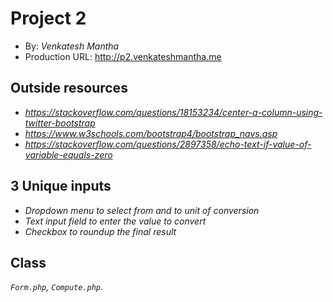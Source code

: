 # Project 2
+ By: *Venkatesh Mantha*
+ Production URL: <http://p2.venkateshmantha.me>

## Outside resources
+ *https://stackoverflow.com/questions/18153234/center-a-column-using-twitter-bootstrap*
+ *https://www.w3schools.com/bootstrap4/bootstrap_navs.asp*
+ *https://stackoverflow.com/questions/2897358/echo-text-if-value-of-variable-equals-zero*

## 3 Unique inputs
+ *Dropdown menu to select from and to unit of conversion*
+ *Text input field to enter the value to convert*
+ *Checkbox to roundup the final result*

## Class
*`Form.php`, `Compute.php`.*
